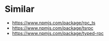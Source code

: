 # Similar
- https://www.npmjs.com/package/rpc_ts
- https://www.npmjs.com/package/tsrpc
- https://www.npmjs.com/package/typed-rpc

